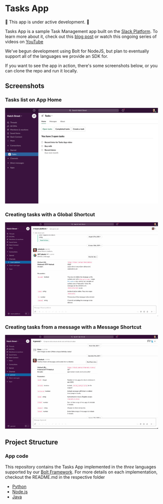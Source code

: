 # Tasks App

🚨 This app is under active development. 🚨

Tasks App is a sample Task Management app built on the [Slack Platform](https://api.slack.com). To learn more about it, check out this [blog post](https://slack.com/intl/en-ie/blog/developers/sharpen-development-skills-tasks-app) or watch this ongoing series of videos on [YouTube](https://youtube.com/playlist?list=PLWlXaxtQ7fUb0B4uNTKirvrQ0JOTCBFae)

We've begun development using Bolt for NodeJS, but plan to eventually support all of the languages we provide an SDK for.

If you want to see the app in action, there's some screenshots below, or you can clone the repo and run it locally.
## Screenshots

### Tasks list on App Home
![Tasks list on App Home](./images/tasks-home-screen.png)

### Creating tasks with a Global Shortcut
![Creating tasks with a global shortcut](./images/tasks-shortcut.gif)

### Creating tasks from a message with a Message Shortcut
![Creating tasks from a message with a Message Shortcut](./images/tasks-message-shortcut.gif)

## Project Structure

### App code

This repository contains the Tasks App implemented in the *three* languages supported by our [Bolt Framework](https://api.slack.com/tools/bolt). For more details on each implementation, checkout the README.md in the respective folder

- [Python](./python)
- [Node.js](./nodejs)
- [Java](./java)

